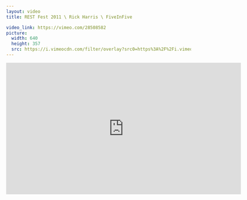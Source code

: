 ```yaml
---
layout: video
title: REST Fest 2011 \ Rick Harris \ FiveInFive

video_link: https://vimeo.com/28508582
picture:
  width: 640
  height: 357
  src: https://i.vimeocdn.com/filter/overlay?src0=https%3A%2F%2Fi.vimeocdn.com%2Fvideo%2F190237656_640x357.jpg&src1=http%3A%2F%2Ff.vimeocdn.com%2Fp%2Fimages%2Fcrawler_play.png
---
```

<iframe src="https://player.vimeo.com/video/28508582?title=0&byline=0&portrait=0&badge=0&autopause=0&player_id=0" width="640" height="360" frameborder="0" title="REST Fest 2011 \ Rick Harris \ FiveInFive" webkitallowfullscreen mozallowfullscreen allowfullscreen></iframe>